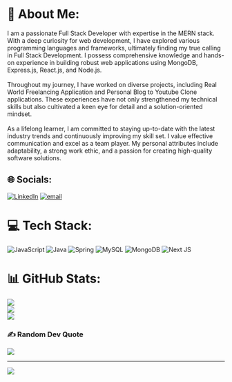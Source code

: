 # 💫 About Me:
I am a passionate Full Stack Developer with expertise in the MERN stack. With a deep curiosity for web development, I have explored various programming languages and frameworks, ultimately finding my true calling in Full Stack Development. I possess comprehensive knowledge and hands-on experience in building robust web applications using MongoDB, Express.js, React.js, and Node.js.<br><br>Throughout my journey, I have worked on diverse projects, including Real World Freelancing Application and Personal Blog to Youtube Clone applications. These experiences have not only strengthened my technical skills but also cultivated a keen eye for detail and a solution-oriented mindset.<br><br>As a lifelong learner, I am committed to staying up-to-date with the latest industry trends and continuously improving my skill set. I value effective communication and excel as a team player. My personal attributes include adaptability, a strong work ethic, and a passion for creating high-quality software solutions.


## 🌐 Socials:
[![LinkedIn](https://img.shields.io/badge/LinkedIn-%230077B5.svg?logo=linkedin&logoColor=white)](https://linkedin.com/in/https://www.linkedin.com/in/thakur-ankush/) [![email](https://img.shields.io/badge/Email-D14836?logo=gmail&logoColor=white)](mailto:Thakurankushsingh1902@gmail.com) 

# 💻 Tech Stack:
![JavaScript](https://img.shields.io/badge/javascript-%23323330.svg?style=for-the-badge&logo=javascript&logoColor=%23F7DF1E) ![Java](https://img.shields.io/badge/java-%23ED8B00.svg?style=for-the-badge&logo=openjdk&logoColor=white) ![Spring](https://img.shields.io/badge/spring-%236DB33F.svg?style=for-the-badge&logo=spring&logoColor=white) ![MySQL](https://img.shields.io/badge/mysql-4479A1.svg?style=for-the-badge&logo=mysql&logoColor=white) ![MongoDB](https://img.shields.io/badge/MongoDB-%234ea94b.svg?style=for-the-badge&logo=mongodb&logoColor=white) ![Next JS](https://img.shields.io/badge/Next-black?style=for-the-badge&logo=next.js&logoColor=white)
# 📊 GitHub Stats:
![](https://github-readme-stats.vercel.app/api?username=AnkushDiverseCoder&theme=dark&hide_border=false&include_all_commits=true&count_private=true)<br/>
![](https://nirzak-streak-stats.vercel.app/?user=AnkushDiverseCoder&theme=dark&hide_border=false)<br/>
![](https://github-readme-stats.vercel.app/api/top-langs/?username=AnkushDiverseCoder&theme=dark&hide_border=false&include_all_commits=true&count_private=true&layout=compact)

### ✍️ Random Dev Quote
![](https://quotes-github-readme.vercel.app/api?type=horizontal&theme=radical)

---
[![](https://visitcount.itsvg.in/api?id=AnkushDiverseCoder&icon=0&color=0)](https://visitcount.itsvg.in)

<!-- Proudly created with GPRM ( https://gprm.itsvg.in ) -->
